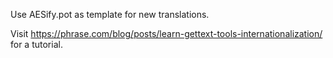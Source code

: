 Use AESify.pot as template for new translations.

Visit https://phrase.com/blog/posts/learn-gettext-tools-internationalization/ for a tutorial.
